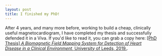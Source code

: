 ```yaml
---
layout: post
title: I finished my PhD!
---
```


After 4 years, and many more before, working to build a cheap, clinically useful magnetocardiogram, I have completed my thesis and successfully defended it in a Viva. 
If you'd like to read it, you can grab a copy here:
<a href="http://etheses.whiterose.ac.uk/23408/">[PhD Thesis] *A Biomagnetic Field Mapping System for Detection of Heart Disease in a Clinical Environment*, University of Leeds, 2019.</a>.


